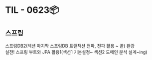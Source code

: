 # TIL - 0623📦

## 스프링
스프링DB2(섹션 마지막 스프링DB 트랜잭션 전파, 전파 활용 ~ 끝) 완강  
실전! 스프링 부트와 JPA 활용1(섹션1 기본설정~ 섹션2 도메인 분석 설계~ing)
